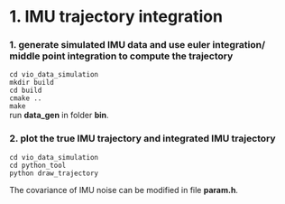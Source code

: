 # 1. IMU trajectory integration

### 1. generate simulated IMU data and use euler integration/ middle point integration to compute the trajectory
`cd vio_data_simulation`  
`mkdir build`  
`cd build`  
`cmake ..`  
`make`  
run **data_gen** in folder **bin**.
  
### 2. plot the true IMU trajectory and integrated IMU trajectory
`cd vio_data_simulation`  
`cd python_tool`  
`python draw_trajectory`



The covariance of IMU noise can be modified in file **param.h**.
